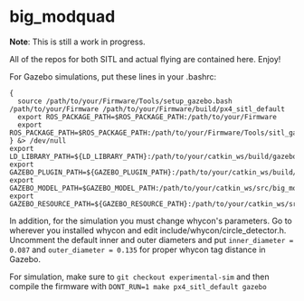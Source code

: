 # big_modquad

**Note**: This is still a work in progress.

All of the repos for both SITL and actual flying are contained here. Enjoy!

For Gazebo simulations, put these lines in your .bashrc:
```
{
  source /path/to/your/Firmware/Tools/setup_gazebo.bash /path/to/your/Firmware /path/to/your/Firmware/build/px4_sitl_default
  export ROS_PACKAGE_PATH=$ROS_PACKAGE_PATH:/path/to/your/Firmware
  export ROS_PACKAGE_PATH=$ROS_PACKAGE_PATH:/path/to/your/Firmware/Tools/sitl_gazebo
} &> /dev/null
export LD_LIBRARY_PATH=${LD_LIBRARY_PATH}:/path/to/your/catkin_ws/build/gazebo_magnet
export GAZEBO_PLUGIN_PATH=${GAZEBO_PLUGIN_PATH}:/path/to/your/catkin_ws/build/gazebo_magnet
export GAZEBO_MODEL_PATH=$GAZEBO_MODEL_PATH:/path/to/your/catkin_ws/src/big_modquad/big_modquad/config/
export GAZEBO_RESOURCE_PATH=${GAZEBO_RESOURCE_PATH}:/path/to/your/catkin_ws/src/big_modquad/big_modquad/config/rotors_description/materials/
```

In addition, for the simulation you must change whycon's parameters. Go to wherever you installed whycon and edit include/whycon/circle_detector.h. Uncomment the default inner and outer diameters and put ```inner_diameter = 0.087``` and ```outer_diameter = 0.135``` for proper whycon tag distance in Gazebo.

For simulation, make sure to ```git checkout experimental-sim``` and then compile the firmware with ```DONT_RUN=1 make px4_sitl_default gazebo```


